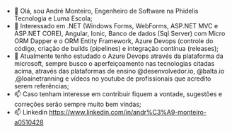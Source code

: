 - 👋 Olá, sou André Monteiro, Engenheiro de Software na Phidelis Tecnologia e Luma Escola;
- 👀 Interessado em .NET (Windows Forms, WebForms, ASP.NET MVC e ASP.NET CORE), Angular, Ionic, Banco de dados (Sql Server) com Micro ORM Dapper e o ORM Entity Framework, Azure Devops (controle do código, criação de builds (pipelines) e integração contínua (releases);
- 🌱 Atualmente tenho estudado o Azure Devops através da plataforma da microsoft, sempre busco o aperfeiçoamento nas tecnologias citadas acima, através das plataformas de ensino @desenvolvedor.io, @balta.io ,@loainetranning e vídeos no youtube de profissionais que acredito serem referências;
- 📫 Caso tenham interesse em contribuir fiquem a vontade, sugestões e correções serão sempre muito bem vindas;
- 📫 Linkedin https://www.linkedin.com/in/andr%C3%A9-monteiro-a0510428

<!---
andremonteirocb/andremonteirocb is a ✨ special ✨ repository because its `README.md` (this file) appears on your GitHub profile.
You can click the Preview link to take a look at your changes.
--->

